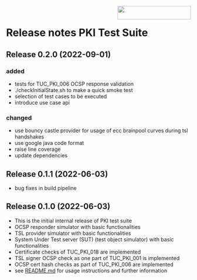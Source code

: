 <img align="right" width="200" height="37" src="docs/img/Gematik_Logo_Flag.png"/> <br />

# Release notes PKI Test Suite

## Release 0.2.0 (2022-09-01)

### added

- tests for TUC_PKI_006 OCSP response validation
- ./checkInitialState.sh to make a quick smoke test
- selection of test cases to be executed
- introduce use case api

### changed

- use bouncy castle provider for usage of ecc brainpool curves during tsl handshakes
- use google java code format
- raise line coverage
- update dependencies

## Release 0.1.1 (2022-06-03)

- bug fixes in build pipeline

## Release 0.1.0 (2022-06-03)

- This is the initial internal release of PKI test suite
- OCSP responder simulator with basic functionalities
- TSL provider simulator with basic functionalities
- System Under Test server (SUT) (test object simulator) with basic functionalities
- Certificate checks of TUC_PKI_018 are implemented
- TSL signer OCSP check as one part of TUC_PKI_001 is implemented
- OCSP cert hash checks as part of TUC_PKI_006 are implemented
- see [README.md](README.md) for usage instructions and further information
